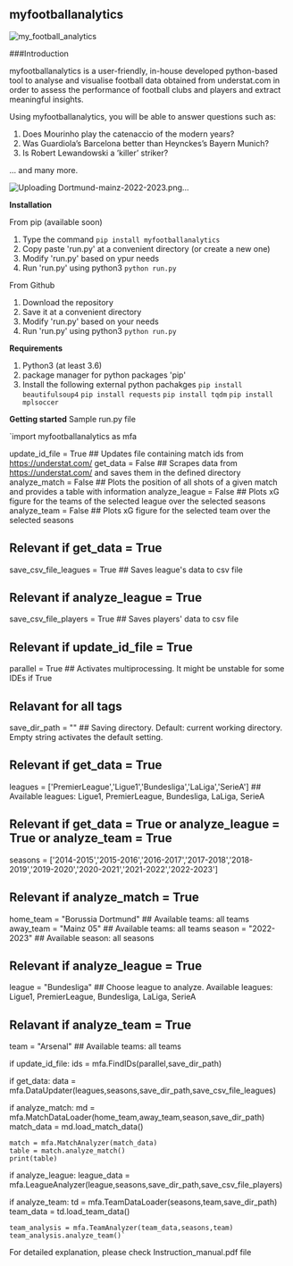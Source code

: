 ## myfootballanalytics

![my_football_analytics](https://github.com/isamathr/myfootballanalytics/assets/134223309/e6c351ce-e7f5-4d2d-a943-53c475d8150b)

###Introduction

myfootballanalytics is a user-friendly, in-house developed python-based tool to analyse
and visualise football data obtained from understat.com in order to assess the performance of football clubs and players and extract meaningful insights.

Using myfootballanalytics, you will be able to answer questions such as: 

1. Does Mourinho play the catenaccio of the modern years? 
2. Was Guardiola’s Barcelona better than Heynckes’s Bayern Munich?
3. Is Robert Lewandowski a ’killer’ striker?

... and many more.

![Uploading Dortmund-mainz-2022-2023.png…]()

**Installation**

From pip (available soon)
1. Type the command
	`pip install myfootballanalytics`
2. Copy paste 'run.py' at a convenient directory (or create a new one)
3. Modify 'run.py' based on ypur needs
4. Run 'run.py' using python3
	`python run.py`

From Github
1. Download the repository
2. Save it at a convenient directory
3. Modify 'run.py' based on your needs
4. Run 'run.py' using python3
	`python run.py`

**Requirements**

1) Python3 (at least 3.6)
2) package manager for python packages 'pip'
3) Install the following external python pachakges
	`pip install beautifulsoup4`
	`pip install requests`
	`pip install tqdm`
	`pip install mplsoccer`

**Getting started**
Sample run.py file

`import myfootballanalytics as mfa

update_id_file = True   ## Updates file containing match ids from https://understat.com/
get_data =       False   ## Scrapes data from https://understat.com/ and saves them in the defined directory
analyze_match =  False   ## Plots the position of all shots of a given match and provides a table with information
analyze_league = False   ## Plots xG figure for the teams of the selected league over the selected seasons
analyze_team =   False   ## Plots xG figure for the selected team over the selected seasons

## Relevant if get_data = True
save_csv_file_leagues = True   ## Saves league's data to csv file

## Relevant if analyze_league = True
save_csv_file_players = True   ## Saves players' data to csv file

## Relevant if update_id_file = True
parallel = True    ## Activates multiprocessing. It might be unstable for some IDEs if True

## Relavant for all tags
save_dir_path = ""  ## Saving directory. Default: current working directory. Empty string activates the default setting. 

## Relevant if get_data = True
leagues = ['PremierLeague','Ligue1','Bundesliga','LaLiga','SerieA']   ## Available leagues: Ligue1, PremierLeague, Bundesliga, LaLiga, SerieA

## Relevant if get_data = True or analyze_league = True or analyze_team = True
seasons = ['2014-2015','2015-2016','2016-2017','2017-2018','2018-2019','2019-2020','2020-2021','2021-2022','2022-2023']

## Relevant if analyze_match = True
home_team = "Borussia Dortmund"  ## Available teams: all teams
away_team = "Mainz 05"  ## Available teams: all teams
season = "2022-2023"   ## Available season: all seasons

## Relevant if analyze_league = True
league = "Bundesliga"   ## Choose league to analyze. Available leagues: Ligue1, PremierLeague, Bundesliga, LaLiga, SerieA

## Relavant if analyze_team = True
team = "Arsenal"       ## Available teams: all teams

if update_id_file:
    ids = mfa.FindIDs(parallel,save_dir_path)

if get_data:
    data = mfa.DataUpdater(leagues,seasons,save_dir_path,save_csv_file_leagues)
    
if analyze_match:
    md = mfa.MatchDataLoader(home_team,away_team,season,save_dir_path)
    match_data = md.load_match_data()
    
    match = mfa.MatchAnalyzer(match_data)
    table = match.analyze_match()
    print(table)
    
if analyze_league:
    league_data = mfa.LeagueAnalyzer(league,seasons,save_dir_path,save_csv_file_players)
    
if analyze_team:
    td = mfa.TeamDataLoader(seasons,team,save_dir_path)
    team_data = td.load_team_data()
    
    team_analysis = mfa.TeamAnalyzer(team_data,seasons,team)
    team_analysis.analyze_team()`

For detailed explanation, please check Instruction_manual.pdf file
